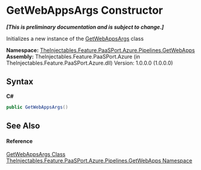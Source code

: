 # GetWebAppsArgs Constructor 
 _**\[This is preliminary documentation and is subject to change.\]**_

Initializes a new instance of the <a href="a7ae9983-68d9-dded-614d-c9c75d4c65d5">GetWebAppsArgs</a> class

**Namespace:**&nbsp;<a href="2e94f1aa-261f-e92b-09e7-dd283057945e">TheInjectables.Feature.PaaSPort.Azure.Pipelines.GetWebApps</a><br />**Assembly:**&nbsp;TheInjectables.Feature.PaaSPort.Azure (in TheInjectables.Feature.PaaSPort.Azure.dll) Version: 1.0.0.0 (1.0.0.0)

## Syntax

**C#**<br />
``` C#
public GetWebAppsArgs()
```


## See Also


#### Reference
<a href="a7ae9983-68d9-dded-614d-c9c75d4c65d5">GetWebAppsArgs Class</a><br /><a href="2e94f1aa-261f-e92b-09e7-dd283057945e">TheInjectables.Feature.PaaSPort.Azure.Pipelines.GetWebApps Namespace</a><br />